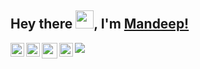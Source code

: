 ## Hey there <img src="https://media.giphy.com/media/hvRJCLFzcasrR4ia7z/giphy.gif" width="29px">, I'm [Mandeep!](https://mandeepdalavi.github.io)

<a href="https://www.linkedin.com/in/mandeep-d-a51590135/">
  <img align="left" alt="Mandeep's LinkedIn" width="22px" src="https://raw.githubusercontent.com/peterthehan/peterthehan/master/assets/linkedin.svg" />
</a>
<a href="https://twitter.com/mandeepdalavi">
  <img align="left" alt="Mandeep Dalavi | Twitter" width="22px" src="https://raw.githubusercontent.com/peterthehan/peterthehan/master/assets/twitter.svg" />
</a>
<a href="mailto:mandeepdalavi@gmail.com">
  <img align="left" width="25px" src="https://img.icons8.com/fluent/48/000000/gmail-new.png" />
</a>
<a href="https://open.spotify.com/user/0tysdslbia6tdzpwjha50mwwz?si=11b1a28cd5944b5e">
  <img align="left" alt="Mandeep's Spotify" width="22px" src="https://raw.githubusercontent.com/peterthehan/peterthehan/master/assets/spotify.svg" />
</a>

![](https://visitor-badge.glitch.me/badge?page_id=MandeepDalavi.MandeepDalavi)


<!--
**MandeepDalavi/MandeepDalavi** is a ✨ _special_ ✨ repository because its `README.md` (this file) appears on your GitHub profile.

Here are some ideas to get you started:

- 🔭 I’m currently working on ...
- 🌱 I’m currently learning ...
- 👯 I’m looking to collaborate on ...
- 🤔 I’m looking for help with ...
- 💬 Ask me about ...
- 📫 How to reach me: ...
- 😄 Pronouns: ...
- ⚡ Fun fact: ...
-->
